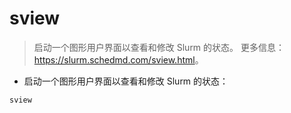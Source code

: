 # sview

> 启动一个图形用户界面以查看和修改 Slurm 的状态。
> 更多信息：<https://slurm.schedmd.com/sview.html>。

- 启动一个图形用户界面以查看和修改 Slurm 的状态：

`sview`